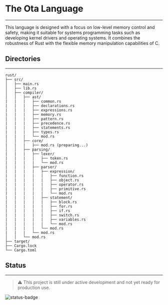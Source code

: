 <h1>The Ota Language</h1>

---

<p>
    This language is designed with a focus on low-level memory control and safety, making it suitable for systems programming tasks such as developing kernel drivers and operating systems. It combines the robustness of Rust with the flexible memory manipulation capabilities of C.
</p>

<h2>Directories</h2>

---

```
rust/
├── src/
│   ├── main.rs
│   ├── lib.rs
│   ├── compiler/
│   │   ├── ast/
|   |   |   ├── common.rs
|   |   |   ├── declarations.rs
|   |   |   ├── expressions.rs
|   |   |   ├── memory.rs
|   |   |   ├── pattern.rs
|   |   |   ├── precedence.rs
|   |   |   ├── statements.rs
|   |   |   ├── types.rs
|   |   |   └── mod.rs
│   │   ├── core/
|   |   |   ├── mod.rs (preparing...)
│   │   ├── parsing/
|   |   |   ├── lexer/
|   |   |   |   ├── token.rs
|   |   |   |   └── mod.rs
|   |   |   ├── parser/
|   |   |   |   ├── expression/
|   |   |   |   |   ├── function.rs
|   |   |   |   |   ├── object.rs
|   |   |   |   |   ├── operator.rs
|   |   |   |   |   ├── primitive.rs
|   |   |   |   |   └── mod.rs
|   |   |   |   ├── statement/
|   |   |   |   |   ├── block.rs
|   |   |   |   |   ├── for.rs
|   |   |   |   |   ├── if.rs
|   |   |   |   |   ├── switch.rs
|   |   |   |   |   ├── variables.rs
|   |   |   |   |   └── mod.rs
|   |   |   |   └── mod.rs
|   |   |   └── mod.rs
│   │   └── mod.rs
├── target/
├── Cargo.lock
└── Cargo.toml
```

<h2>Status</h2>

---

> ⚠️ This project is still under active development and not yet ready for production use.

![status-badge](https://img.shields.io/badge/status-in--development-yellow?style=flat-square)
